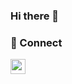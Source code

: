 ### Hi there 👋

<!--
**shaheenfazim/shaheenfazim** is a ✨ _special_ ✨ repository because its `README.md` (this file) appears on your GitHub profile.

Here are some ideas to get you started:

- 🔭 I’m currently working on ...
- 🌱 I’m currently learning ...
- 👯 I’m looking to collaborate on ...
- 🤔 I’m looking for help with ...
- 💬 Ask me about ...
- 📫 How to reach me: ...
- 😄 Pronouns: ...
- ⚡ Fun fact: ...
-->

### 🔗 Connect
<a href='https://www.linkedin.com/in/shaheenfazim'><img src='/Social/Linkein.png' width='24'/></a>&nbsp;
